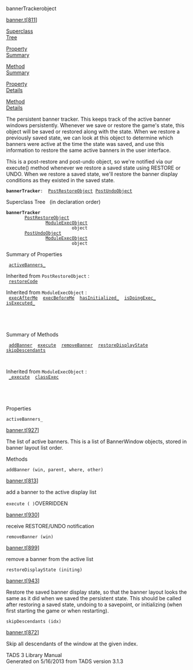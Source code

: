 <span class="title">bannerTracker</span><span class="type">object</span>

[banner.t](../file/banner.t.html)\[[811](../source/banner.t.html#811)\]

[Superclass  
Tree](#_SuperClassTree_)

[Property  
Summary](#_PropSummary_)

[Method  
Summary](#_MethodSummary_)

[Property  
Details](#_Properties_)

[Method  
Details](#_Methods_)

<div class="fdesc">

The persistent banner tracker. This keeps track of the active banner
windows persistently. Whenever we save or restore the game's state, this
object will be saved or restored along with the state. When we restore a
previously saved state, we can look at this object to determine which
banners were active at the time the state was saved, and use this
information to restore the same active banners in the user interface.

This is a post-restore and post-undo object, so we're notified via our
execute() method whenever we restore a saved state using RESTORE or
UNDO. When we restore a saved state, we'll restore the banner display
conditions as they existed in the saved state.

**`bannerTracker`**` :   `[`PostRestoreObject`](../object/PostRestoreObject.html)`   `[`PostUndoObject`](../object/PostUndoObject.html)

</div>

<span id="_SuperClassTree_"></span>

<div class="mjhd">

<span class="hdln">Superclass Tree</span>   (in declaration order)

</div>

**`bannerTracker`**  
`         `[`PostRestoreObject`](../object/PostRestoreObject.html)  
`                 `[`ModuleExecObject`](../object/ModuleExecObject.html)  
`                         object`  
`         `[`PostUndoObject`](../object/PostUndoObject.html)  
`                 `[`ModuleExecObject`](../object/ModuleExecObject.html)  
`                         object`  
<span id="_PropSummary_"></span>

<div class="mjhd">

<span class="hdln">Summary of Properties</span>  

</div>

` `[`activeBanners_`](#activeBanners_)`  `

Inherited from `PostRestoreObject` :  
` `[`restoreCode`](../object/PostRestoreObject.html#restoreCode)`  `

Inherited from `ModuleExecObject` :  
` `[`execAfterMe`](../object/ModuleExecObject.html#execAfterMe)`  `[`execBeforeMe`](../object/ModuleExecObject.html#execBeforeMe)`  `[`hasInitialized_`](../object/ModuleExecObject.html#hasInitialized_)`  `[`isDoingExec_`](../object/ModuleExecObject.html#isDoingExec_)`  `[`isExecuted_`](../object/ModuleExecObject.html#isExecuted_)`  `

` `

` `

<span id="_MethodSummary_"></span>

<div class="mjhd">

<span class="hdln">Summary of Methods</span>  

</div>

` `[`addBanner`](#addBanner)`  `[`execute`](#execute)`  `[`removeBanner`](#removeBanner)`  `[`restoreDisplayState`](#restoreDisplayState)`  `[`skipDescendants`](#skipDescendants)`  `

` `

Inherited from `ModuleExecObject` :  
` `[`_execute`](../object/ModuleExecObject.html#_execute)`  `[`classExec`](../object/ModuleExecObject.html#classExec)`  `

` `

` `

<span id="_Properties_"></span>

<div class="mjhd">

<span class="hdln">Properties</span>  

</div>

<span id="activeBanners_"></span>

`activeBanners_`

[banner.t](../file/banner.t.html)\[[927](../source/banner.t.html#927)\]

<div class="desc">

The list of active banners. This is a list of BannerWindow objects,
stored in banner layout list order.

</div>

<span id="_Methods_"></span>

<div class="mjhd">

<span class="hdln">Methods</span>  

</div>

<span id="addBanner"></span>

`addBanner (win, parent, where, other)`

[banner.t](../file/banner.t.html)\[[813](../source/banner.t.html#813)\]

<div class="desc">

add a banner to the active display list

</div>

<span id="execute"></span>

`execute ( )`<span class="rem">OVERRIDDEN</span>

[banner.t](../file/banner.t.html)\[[930](../source/banner.t.html#930)\]

<div class="desc">

receive RESTORE/UNDO notification

</div>

<span id="removeBanner"></span>

`removeBanner (win)`

[banner.t](../file/banner.t.html)\[[899](../source/banner.t.html#899)\]

<div class="desc">

remove a banner from the active list

</div>

<span id="restoreDisplayState"></span>

`restoreDisplayState (initing)`

[banner.t](../file/banner.t.html)\[[943](../source/banner.t.html#943)\]

<div class="desc">

Restore the saved banner display state, so that the banner layout looks
the same as it did when we saved the persistent state. This should be
called after restoring a saved state, undoing to a savepoint, or
initializing (when first starting the game or when restarting).

</div>

<span id="skipDescendants"></span>

`skipDescendants (idx)`

[banner.t](../file/banner.t.html)\[[872](../source/banner.t.html#872)\]

<div class="desc">

Skip all descendants of the window at the given index.

</div>

<div class="ftr">

TADS 3 Library Manual  
Generated on 5/16/2013 from TADS version 3.1.3

</div>
